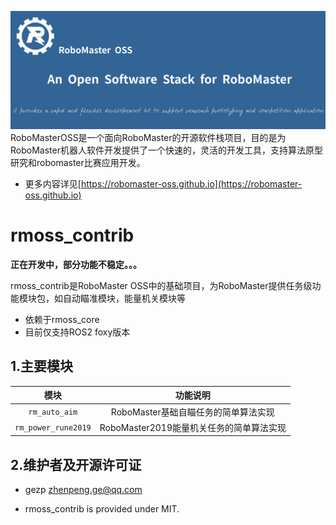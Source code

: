 ![](rmoss_bg.png)
RoboMasterOSS是一个面向RoboMaster的开源软件栈项目，目的是为RoboMaster机器人软件开发提供了一个快速的，灵活的开发工具，支持算法原型研究和robomaster比赛应用开发。

* 更多内容详见[https://robomaster-oss.github.io](https://robomaster-oss.github.io)

# rmoss_contrib

**正在开发中，部分功能不稳定。。。**

rmoss_contrib是RoboMaster OSS中的基础项目，为RoboMaster提供任务级功能模块包，如自动瞄准模块，能量机关模块等

* 依赖于rmoss_core
* 目前仅支持ROS2 foxy版本

## 1.主要模块

|        模块         |                 功能说明                 |
| :-----------------: | :--------------------------------------: |
|    `rm_auto_aim`    |   RoboMaster基础自瞄任务的简单算法实现   |
| `rm_power_rune2019` | RoboMaster2019能量机关任务的简单算法实现 |

## 2.维护者及开源许可证

* gezp zhenpeng.ge@qq.com

* rmoss_contrib is provided under MIT.

